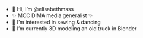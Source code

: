 - 👋 Hi, I’m @elisabethmsss
- ✨ MCC DIMA media generalist ✨
- 👀 I’m interested in sewing & dancing
- 🌱 I’m currently 3D modeling an old truck in Blender

<!---
elisabethmsss/elisabethmsss is a ✨ special ✨ repository because its `README.md` (this file) appears on your GitHub profile.
You can click the Preview link to take a look at your changes.
--->
